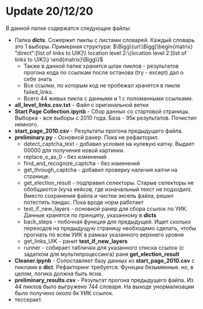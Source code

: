 # Update 20/12/20

В данной папке содержатся следующие файлы:
* Папка **dicts**. Сожержит пиклы с листами словарей. Каждый словарь это 1 выборы. Примерная структура:
    $\Bigg\{url:\Bigg[\begin{matrix}
 "direct":[list of links to UIK]\\
  location level 2:\{location level 2:[list of links to UIK]\}
\end{matrix}\Bigg\}$
    - Также в данной папке хранится шлак пиклов - результатов прогона кода по ссылкам после останова (try - except) дал о себе знать
    - Все ссылки, по которым код не пробежал хранятся в пикле failed_links.
    - Всего 44 живых пикла с данными и 1 с поломанными ссылками.
* **all_level_links.csv.txt** - Файл с оригинальной ветки
* **Start Page Collection.ipynb** - Сбор данных со стартовой страницы. Выборка - все выборы с 2010 года. База - 95к результатов. Почистил немного.
* **start_page_2010.csv** - Результаты прогона предыдущего файла. 
* **preliminary.py** - Основной ранер. Пока не рефакторил. 
    - detect_captcha_text - добавил условие на нулевую капчу. Выдает 00000 для получения новой картинки.
    - replace_o_as_0 - без изменений
    - find_and_recognize_captcha - без изменений
    - get_through_captcha - добавил проверку наличия капчи на странице. 
    - get_election_result - подправил селекторы. Старые селекторы не обобщаются (куча кейсов, где изначальный текст не подходил). Вместо сохранения файла и чистки эксель файла, решил потестить пандас. Пока вроде норм работает
    - test_if_new_layers - основной ранер для сбора ссылок по УИК. Данные хранятся по принципу, указанному в **dicts**
    - back_steps - побочная функция для предыдущей. Ищет сколько переходов на предыдущую страницу необходимо сделать, чтобы прогнать по всем УИК в рамках указанного верхнего уровня
    - get_links_UIK - ранит **test_if_new_layers** 
    - runner - собирает таблички для указанного списка ссылок (с задатком для мультипроцессинга) раня **get_election_result**
* **Cleaner.ipynb** - Сопоставляет базу данных из **start_page_2010.csv** с пиклами в **dict**. Рефакторинг требуется. Функции безымянные. но, в целом, логика должна быть ясна.
* **preliminary_results.csv** - Результат прогона предыдущего файла. Из 44 пиклов было выгружено 744 словаря. На выходе унормализации было получено около 6к УИК ссылок.
* тессеракт.